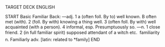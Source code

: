 TARGET DECK
ENGLISH

START
Basic
Familiar
Back: —adj. 1 a (often foll. By to) well known. B often met (with). 2 (foll. By with) knowing a thing well. 3 (often foll. By with) well acquainted (with a person). 4 informal, esp. Presumptuously so. —n. 1 close friend. 2 (in full familiar spirit) supposed attendant of a witch etc.  familiarity n. Familiarly adv. [latin: related to *family]
END

